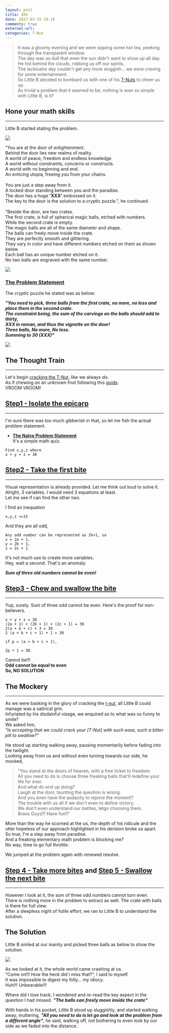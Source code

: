 ```yaml
---
layout: post
title: XXX
date: 2017-03-15 19:19
comments: true
external-url:
categories: T-Nut
---
```



> It was a gloomy evening and we were sipping some hot tea, peeking through the transparent window.<br>
The day was so dull that even the sun didn't want to show up all day.<br>
He hid behind the clouds, robbing us off our spirits.<br>
The lacklustre day couldn't get any more sluggish... we were craving for some entertainment.<br>
So Little B decided to bombard us with one of his [T-Nuts](/blog/2017/02/21/technical-nuts/) to cheer us up.<br>
As trivial a problem that it seemed to be, nothing is ever so simple with Little B, is it?

## Hone your math skills
<hr>


Little B started stating the problem.<br>

<img src="/assets/2017-03-15/xxx.png">

>
"You are at the door of enlightenment.<br>
Behind the door lies new realms of reality.<br>
A world of peace, freedom and endless knowledge.<br>
A world without constraints, concerns or constructs.<br>
A world with no beginning and end.<br>
An enticing utopia, freeing you from your chains.<br><br>
You are just a step away from it.<br>
A locked door standing between you and the paradise.<br>
The door has a huge **'XXX'** embossed on it.<br> 
The key to the door is the solution to a cryptic puzzle.", he continued.<br><br>
"Beside the door, are two crates.<br>
The first crate, is full of spherical magic balls, etched with numbers.<br>
While the second crate is empty.<br>
The magic balls are all of the same diameter and shape.<br>
The balls can freely move inside the crate.<br>
They are perfectly smooth and glittering.<br>
They vary in color and have different numbers etched on them as shown below.<br>
Each ball has an unique number etched on it.<br>
No two balls are engraved with the same number.<br>

<img src="/assets/2017-03-15/thirty.png">

### <u>The Problem Statement</u><br>

The cryptic puzzle he stated was as below:

_**"You need to pick, three balls from the first crate, no more, no less and place them in the second crate.<br>
The constraint being, the sum of the carvings on the balls should add to thirty,<br>
XXX in roman, and thus the vignette on the door!<br>
Three balls, No more, No less.<br>
Summing to 30 (XXX)"**_<br>

<img src="/assets/2017-03-15/solve.png">

## The Thought Train
<hr>

Let's begin [cracking the T-Nut](/blog/2017/03/08/cracking-a-tnut/), like we always do.<br>
As if chewing on an unknown fruit following this [guide](/blog/2017/03/09/thumbrules-to-crack-a-tnut).<br>
VROOM VROOM!

## [Step1 - Isolate the epicarp](/blog/2017/03/08/cracking-a-tnut/#step-1---isolate-the-epicarp)
<hr>

I'm sure there was too much gibberish in that, so let me fish the actual problem statement.<br>

* <b><u>The Naïve Problem Statement</u></b><br>
It's a simple math quiz.

```
Find x,y,z where
x + y + z = 30

```

## [Step2 - Take the first bite](/blog/2017/03/08/cracking-a-tnut/#step-2---take-the-first-bite)
<hr>

Visual representation is already provided. Let me think out loud to solve it.<br>
Alright, 3 variables. I would need 3 equations at least.<br>
Let me see if can find the other two.

I find an inequation
```
x,y,z <=15
```

And they are all odd,
```
Any odd number can be represented as 2k+1, so
x = 2a + 1,
y = 2b + 1,
z = 2c + 1
```

It's not much use to create more variables.<br>
Hey, wait a second. That's an anomaly.<br>

***Sum of three old numbers cannot be even!***

## [Step3 - Chew and swallow the bite](http://blog.balajeetm.com/blog/2017/03/08/cracking-a-tnut/#step-3---chew-and-swallow-the-bite)
<hr>

Yup, surely. Sum of three odd cannot be even. Here's the proof for non-believers.

```
x + y + z = 30
(2a + 1) + (2b + 1) + (2c + 1) = 30
2(a + b + c) + 3 = 30
2 (a + b + c + 1) + 1 = 30
 
if p = (a + b + c + 1),

2p + 1 = 30.
```

Cannot be!!!<br>
**Odd cannot be equal to even<br>
So, NO SOLUTION**

## The Mockery
<hr>

As we were basking in the glory of cracking the [t-nut](/blog/2017/02/21/technical-nuts/), all Little B could manage was a satirical grin.<br>
Infuriated by his disdainful visage, we enquired as to what was so funny to smile?<br>
We asked him,<br>
_"Is accepting that we could crack your [T-Nut] with such ease, such a bitter pill to swallow?"_

He stood up starting walking away, pausing momentarily before fading into the twilight.<br>
Looking away from us and without even turning towards our side, he mocked,
>"You stand at the doors of heaven, with a free ticket to freedom.<br>
All you need to do is choose three freaking balls that'll redefine your life for ever.<br>
And what do end up doing?<br>
Laugh at the door, taunting the question is wrong.<br>
And you even have the audacity to rejoice the moment?<br>
The trouble with us all if we don't even to define victory.<br>
We don't even understand our battles, letgo choosing them.<br>
Bravo Guys!!! Have fun!!"

More than the way he scorned at the us, the depth of his ridicule and the utter hopeless of our approach highlighted in his derision broke us apart.<br>
So true, I'm a step away from paradise.<br>
And a freaking elementary math problem is blocking me?<br>
No way, time to go full throttle.<br>

We jumped at the problem again with renewed resolve.

## [Step 4 - Take more bites](http://blog.balajeetm.com/blog/2017/03/08/cracking-a-tnut/#step-4---take-more-bites) and [Step 5 - Swallow the next bite](http://blog.balajeetm.com/blog/2017/03/08/cracking-a-tnut/#step-5---swallow-the-next-bite)
<hr>

However I look at it, the sum of three odd numbers cannot turn even.<br>
There is nothing more in the problem to extract as well. The crate with balls is there for full view.<br>
After a sleepless night of futile effort, we ran to Little B to understand the solution.<br>

## The Solution

Little B smiled at our inanity and picked three balls as below to show the solution.

<img src="/assets/2017-03-15/solution.png">

As we looked at it, the whole world came crashing at us.<br>
"Come on!!! How the heck did I miss that?", I said to myself.<br>
It was impossible to digest my folly... my idiocy.<br>
Huh!!! Unbearable!!!<br>

Where did I lose track, I wondered and re-read the key aspect in the question I had missed.
_**"The balls can freely move inside the crate"**_

With hands in his pocket, Little B stood up sluggishly, and started walking away, muttering,
_**"All you need to do is let go and look at the problem from a different angle"**_, he said, walking off, not bothering to even look by our side as we faded into the distance.<br>
